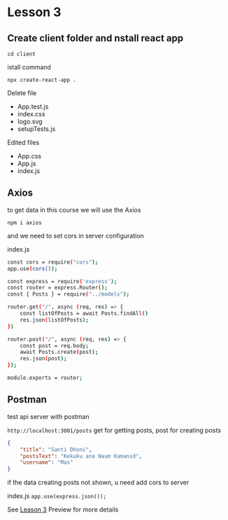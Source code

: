 # Lesson 3

## Create client folder and nstall react app

`cd client`

istall command

`npx create-react-app .`

Delete file

- App.test.js
- index.css
- logo.svg
- setupTests.js

Edited files

- App.css
- App.js
- index.js

## Axios

to get data in this course we will use the Axios

`npm i axios`

and we need to set cors in server configuration

index.js

```bash
const cors = require("cors");
app.use(cors());
```

```bash
const express = require('express');
const router = express.Router();
const { Posts } = require("../models");

router.get("/", async (req, res) => {
    const listOfPosts = await Posts.findAll()
    res.json(listOfPosts);
})

router.post("/", async (req, res) => {
    const post = req.body;
    await Posts.create(post);
    res.json(post);
});

module.exports = router;
```

## Postman

test api server with postman

`http://localhost:3001/posts` get for getting posts, post for creating posts

```json
{
    "title": "Santi Dhoni",
    "postsText": "Kekuku ana Naum Kamansd",
    "username": "Mas"
}
```

if the data creating posts not shown, u need add cors to server

index.js
`app.use(express.json());`

See [Leason 3](https://lesson2.com) Preview for more details
